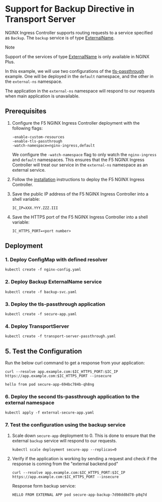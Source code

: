 # Support for Backup Directive in Transport Server

NGINX Ingress Controller supports routing requests to a service specified as `Backup`.
The `backup` service is of type
[ExternalName](https://kubernetes.io/docs/concepts/services-networking/service/#externalname).

> [!NOTE]
> Support of the services of type
> [ExternalName](https://kubernetes.io/docs/concepts/services-networking/service/#externalname)
> is only available in NGINX Plus.

In this example, we will use two configurations of the
[tls-passthrough](/examples/custom-resources/tls-passthrough) example.
One will be deployed in the `default` namespace, and the other in the `external-ns` namespace.

The application in the `external-ns` namespace will respond to our requests when main application is unavailable.

## Prerequisites

1. Configure the F5 NGINX Ingress Controller deployment with the following flags:

   ```shell
   -enable-custom-resources
   -enable-tls-passthrough
   -watch-namespace=nginx-ingress,default
   ```

   We configure the `-watch-namespace` flag to only watch the `nginx-ingress` and `default` namespaces.
   This ensures that the F5 NGINX Ingress Controller will treat our service in the `external-ns` namespace
   as an external service.

2. Follow the [installation](https://docs.nginx.com/nginx-ingress-controller/installation/installation-with-manifests/)
   instructions to deploy the F5 NGINX Ingress Controller.

3. Save the public IP address of the F5 NGINX Ingress Controller into a shell variable:

    ```shell
    IC_IP=XXX.YYY.ZZZ.III
    ```

4. Save the HTTPS port of the F5 NGINX Ingress Controller into a shell variable:

    ```shell
    IC_HTTPS_PORT=<port number>
    ```

## Deployment

### 1. Deploy ConfigMap with defined resolver

   ```shell
   kubectl create -f nginx-config.yaml
   ```

### 2. Deploy Backup ExternalName service

   ```shell
   kubectl create -f backup-svc.yaml
   ```

### 3. Deploy the tls-passthrough application

   ```shell
   kubectl create -f secure-app.yaml
   ```

### 4. Deploy TransportServer

   ```shell
   kubectl create -f transport-server-passthrough.yaml
   ```

## 5. Test the Configuration

Run the below curl command to get a response from your application:

   ```shell
   curl --resolve app.example.com:$IC_HTTPS_PORT:$IC_IP https://app.example.com:$IC_HTTPS_PORT --insecure
   ```

   ```shell
   hello from pod secure-app-694bc784b-qh8ng
   ```

### 6. Deploy the second tls-passthrough application to the external namespace

   ```shell
   kubectl apply -f external-secure-app.yaml
   ```

### 7. Test the configuration using the backup service

1. Scale down `secure-app` deployment to 0.
   This is done to ensure that the external `backup` service will respond to our requests.

    ```shell
    kubectl scale deployment secure-app --replicas=0
    ```

2. Verify if the application is working by sending a request and check if the response is coming from the "external
   backend pod"

    ```shell
    curl --resolve app.example.com:$IC_HTTPS_PORT:$IC_IP https://app.example.com:$IC_HTTPS_PORT --insecure
    ```

   Response form backup service:

    ```shell
    HELLO FROM EXTERNAL APP pod secure-app-backup-7d98dd8d78-p8q7d
    ```

